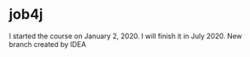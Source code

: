 # job4j
I started the course on January 2, 2020.
I will finish it in July 2020.
New branch created by IDEA